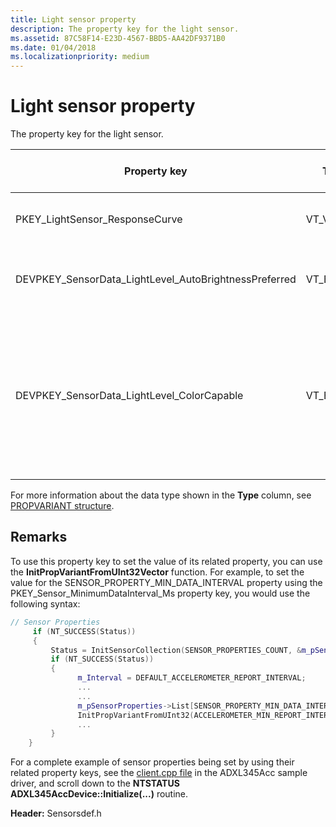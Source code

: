 ```yaml
---
title: Light sensor property
description: The property key for the light sensor.
ms.assetid: 87C58F14-E23D-4567-BBD5-AA42DF9371B0
ms.date: 01/04/2018
ms.localizationpriority: medium
---
```


# Light sensor property

The property key for the light sensor.

| Property key | Type | Access (R/O, R/W) | Required/Optional | Description |
| --- | --- | --- | --- | --- |
| PKEY_LightSensor_ResponseCurve | VT_VECTOR | R/O | Required | The response curve of the light sensor. |
| DEVPKEY_SensorData_LightLevel_AutoBrightnessPreferred | VT_BOOL | R/O | Optional | The light sensor is preferred for auto-brightness. |
| DEVPKEY_SensorData_LightLevel_ColorCapable | VT_BOOL | R/O | Optional | Required if supporting chromaticity and light temperature. The light sensor supports light temperature and/or chromaticity x/y. |

For more information about the data type shown in the **Type** column, see [PROPVARIANT structure](/windows/win32/api/propidlbase/ns-propidlbase-propvariant).

## Remarks

To use this property key to set the value of its related property, you can use the **InitPropVariantFromUInt32Vector** function. For example, to set the value for the SENSOR\_PROPERTY\_MIN\_DATA\_INTERVAL property using the PKEY\_Sensor\_MinimumDataInterval\_Ms property key, you would use the following syntax:

```cpp
// Sensor Properties
     if (NT_SUCCESS(Status))
     {
         Status = InitSensorCollection(SENSOR_PROPERTIES_COUNT, &m_pSensorProperties, SensorInstance);
         if (NT_SUCCESS(Status))
         {
               m_Interval = DEFAULT_ACCELEROMETER_REPORT_INTERVAL;
               ...
               ...
               m_pSensorProperties->List[SENSOR_PROPERTY_MIN_DATA_INTERVAL].Key = PKEY_Sensor_MinimumDataInterval_Ms;
               InitPropVariantFromUInt32(ACCELEROMETER_MIN_REPORT_INTERVAL, &(m_pSensorProperties->List[SENSOR_PROPERTY_MIN_DATA_INTERVAL].Value));
               ...
         }
    }
```

For a complete example of sensor properties being set by using their related property keys, see the [client.cpp file](https://github.com/Microsoft/Windows-driver-samples/blob/master/sensors/ADXL345Acc/client.cpp) in the ADXL345Acc sample driver, and scroll down to the **NTSTATUS ADXL345AccDevice::Initialize(...)** routine.

**Header:** Sensorsdef.h
